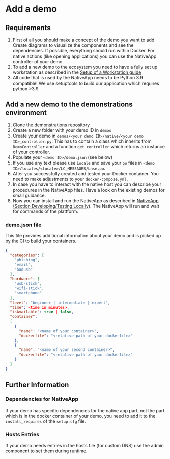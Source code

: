 # Add a demo

## Requirements

1.  First of all you should make a concept of the demo you want to add.
    Create diagrams to visualize the components and see the
    dependencies. If possible, everything should run within Docker. For
    native actions (like opening applications) you can use the NativeApp
    controller of your demo.
2.  To add a new demo to the ecosystem you need to have a fully set up
    workstation as described in the [Setup of a Workstation
    guide](/todo)
3.  All code that is used by the NativeApp needs to be Python 3.9
    compatible! We use setuptools to build our application which
    requires python \>3.9.


## Add a new demo to the demonstrations environment

1.  Clone the demonstrations repository
2.  Create a new folder with your demo ID in `demos`
3.  Create your demo in
    `demos/<your demo ID>/native/<your demo ID>_controller.py`. This has
    to contain a class which inherits from
    `DemoController` and a function `get_controller` which returns an
    instance of your controller.
4.  Populate your `<demo ID>/demo.json` (see below)
5.  If you use any text please use
    `Locale` and save your `po` files in
    `<demo ID>/locales/<locale>/LC_MESSAGES/base.po`.
6.  After you successfully created and tested your Docker container. You
    need to make adjustments to your `docker-compose.yml`.
7.  In case you have to interact with the native host you can describe
    your procedures in the NativeApp files. Have a look on the existing
    demos for small guidance.
8.  Now you can install and run the NativeApp as described in [NativeApp
    (Section Developing/Testing
    Locally)](/todo). The
    NativeApp will run and wait for commands of the plattform.

### demo.json file

This file provides additional information about your demo and is picked
up by the CI to build your containers.

``` json
{
  "categories": [
    "phishing",
    "email",
    "badusb"
  ],
  "hardware": [
    "usb-stick",
    "wifi-stick",
    "smartphone"
  ],
  "level": "beginner | intermediate | expert",
  "time": <time in minutes>,
  "isAvailable": true | false,
  "container":
  [
    {
      "name": "<name of your container>",
      "dockerfile": "<relative path of your dockerfile>"
    },
    {
      "name": "<name of your second container>",
      "dockerfile": "<relative path of your dockerfile>"
    }
  ]
}
```

## Further Information

### Dependencies for NativeApp

If your demo has specific dependencies for the native app part, not the
part which is in the docker container of your demo, you need to add it
to the `install_requires` of the `setup.cfg` file.

### Hosts Entries

If your demo needs entries in the hosts file (for custom DNS) use the
admin component to set them during runtime.
